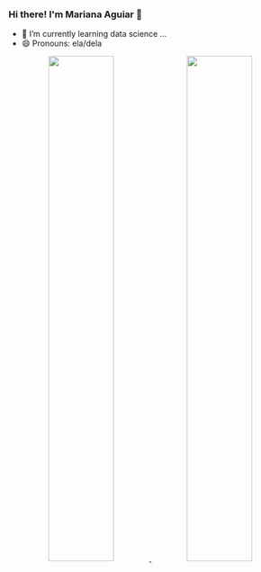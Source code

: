 ### Hi there! I'm Mariana Aguiar 👋

- 🌱 I’m currently learning data science ...
- 😄 Pronouns: ela/dela

<div align="center">
  <a href="https://github.com/mariaguiar00">
  <img width="48%" src="https://github-readme-stats.vercel.app/api?username=mariaguiar00&show_icons=true&theme=dracula&include_all_commits=true&count_private=true"/>
  <img width="48%" src="https://github-readme-stats.vercel.app/api/top-langs/?username=mariaguiar00&layout=compact&langs_count=7&theme=dracula"/>
</div>
  
  
